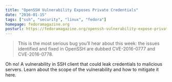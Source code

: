 ```yaml
---
title: "OpenSSH Vulnerability Exposes Private Credentials"
date: "2016-01-15"
tags: ["ssh", "security", "linux", "fedora"]
homepage: fedoramagazine.org
posturl: https://fedoramagazine.org/openssh-vulnerability-expose-private-credentials/
---
```


> This is the most serious bug you’ll hear about this week: the issues identified and fixed in OpenSSH are dubbed CVE-2016-0777 and CVE-2016-0778.

Oh no! A vulnerability in SSH client that could leak credentials to malicious
servers. Learn about the scope of the vulnerability and how to mitigate it
here.
